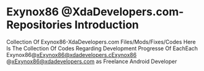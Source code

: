#  Exynox86 @XdaDevelopers.com-Repositories Introduction
Collection Of Exynox86-XdaDevelopers.com Files/Mods/Fixes/Codes
Here Is The Collection Of Codes Regarding Development Progresse Of EachEach Exynox86@xExynox86@xdadevelopers.cExynox86 @xExynox86@xdadevelopers.com as Freelance Android Developer
